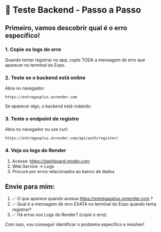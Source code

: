 # 🧪 Teste Backend - Passo a Passo

## Primeiro, vamos descobrir qual é o erro específico!

### 1. Copie os logs do erro
Quando tentar registrar no app, copie TODA a mensagem de erro que aparecer no terminal do Expo.

### 2. Teste se o backend está online
Abra no navegador:
```
https://entregasplus.onrender.com
```

Se aparecer algo, o backend está rodando.

### 3. Teste o endpoint de registro
Abra no navegador ou use curl:
```
https://entregasplus.onrender.com/api/auth/register/
```

### 4. Veja os logs do Render
1. Acesse: https://dashboard.render.com
2. Web Service → Logs
3. Procure por erros relacionados ao banco de dados

## Envie para mim:
1. ✅ O que aparece quando acessa https://entregasplus.onrender.com ?
2. ✅ Qual é a mensagem de erro EXATA no terminal do Expo quando tenta registrar?
3. ✅ Há erros nos Logs do Render? (copie o erro)

Com isso, vou conseguir identificar o problema específico e resolver!


